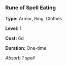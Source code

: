 ### Rune of Spell Eating

**Type:** Armor, Ring, Clothes

**Level:** 1

**Cost:** 6d

**Duration:** One-time

_Absorb 1 spell_

